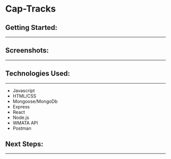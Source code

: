 # Cap-Tracks

## Getting Started:
----------

## Screenshots:
----------

## Technologies Used:
----------
* Javascript
* HTML/CSS
* Mongoose/MongoDb
* Express
* React
* Node.js
* WMATA API
* Postman

## Next Steps:
----------
